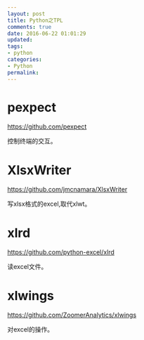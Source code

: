 ```yaml
---
layout: post
title: Python之TPL
comments: true
date: 2016-06-22 01:01:29
updated:
tags:
- python
categories:
- Python
permalink:
---
```


# pexpect

<https://github.com/pexpect>

控制终端的交互。

# XlsxWriter

<https://github.com/jmcnamara/XlsxWriter>

写xlsx格式的excel,取代xlwt。

# xlrd

<https://github.com/python-excel/xlrd>

读excel文件。

# xlwings

<https://github.com/ZoomerAnalytics/xlwings>

对excel的操作。
